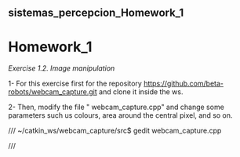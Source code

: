 ## sistemas_percepcion_Homework_1
# Homework_1

*Exercise 1.2. Image manipulation* 

1- For this exercise first for the repository https://github.com/beta-robots/webcam_capture.git and clone it inside the ws.

2- Then, modify the file " webcam_capture.cpp" and change some parameters such us colours, area around the central pixel, and so on.

///
~/catkin_ws/webcam_capture/src$ gedit webcam_capture.cpp 


///


